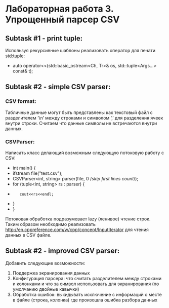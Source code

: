 # Лабораторная работа 3. Упрощенный парсер CSV

## Subtask #1 - print tuple:
Используя рекурсивные шаблоны реализовать оператор для печати std:tuple:

* auto operator<<(std::basic_ostream<Ch, Tr>& os, std::tuple<Args...> const& t);


## Subtask #2 - simple CSV parser:

### CSV format:
Табличные данные могут быть представлены как текстовый файл с разделителем ‘\n’ между строками и символом ‘,’ для разделения ячеек внутри строки.
Считаем что данные символы не встречаются внутри данных.

### CSVParser:
Написать класс делающий возможным следующую потоковую работу с CSV:

* int main() {
*    ifstream file("test.csv");
*    CSVParser<int, string> parser(file, 0 /*skip first lines count*/);
*    for (tuple<int, string> rs : parser) {
*        cout<<rs<<endl;
*    }
* }

Потоковая обработка подразумевает lazy (ленивое) чтение строк.
Таким образом необходимо реализовать http://en.cppreference.com/w/cpp/concept/InputIterator для чтения данных в CSV файле.


## Subtask #2 - improved CSV parser:

Добавить следующие возможности:
1. Поддержка экранирования данных
2. Конфигурация парсера: что считать разделителем между строками и колонками и что за символ использовать для экранирования (по умолчанию двойные кавычки)
3. Обработка ошибок: выкидывать исключение с информаций о месте в файле (строка, колонка) где произошла ошибка разбора данных
